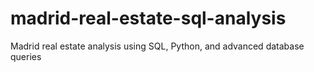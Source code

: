 # madrid-real-estate-sql-analysis
Madrid real estate analysis using SQL, Python, and advanced database queries
